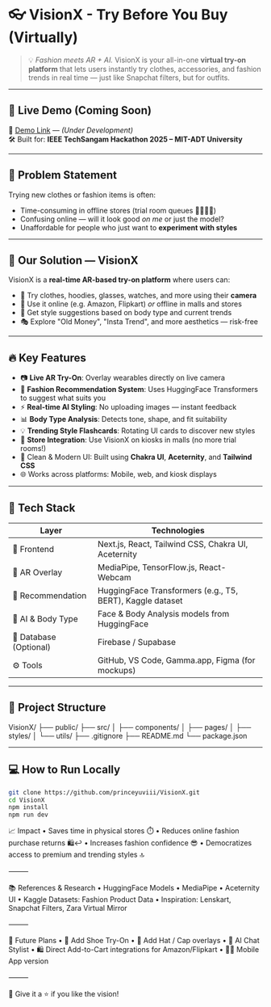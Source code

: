# 👓 VisionX - Try Before You Buy (Virtually)

> 💡 *Fashion meets AR + AI.* VisionX is your all-in-one **virtual try-on platform** that lets users instantly try clothes, accessories, and fashion trends in real time — just like Snapchat filters, but for outfits.

---

## 🚀 Live Demo (Coming Soon)
🎯 [Demo Link](https://your-demo-link.com) — *(Under Development)*  
🛠️ Built for: **IEEE TechSangam Hackathon 2025 – MIT-ADT University**

---

## 📌 Problem Statement

Trying new clothes or fashion items is often:
- Time-consuming in offline stores (trial room queues 🧍‍♂️🧍‍♀️)
- Confusing online — will it look good *on me* or just the model?
- Unaffordable for people who just want to **experiment with styles**

---

## 🎯 Our Solution — VisionX

VisionX is a **real-time AR-based try-on platform** where users can:
- 👚 Try clothes, hoodies, glasses, watches, and more using their **camera**
- 📱 Use it online (e.g. Amazon, Flipkart) *or* offline in malls and stores
- 💬 Get style suggestions based on body type and current trends
- 🎭 Explore "Old Money", "Insta Trend", and more aesthetics — risk-free

---

## 🔥 Key Features

- 📷 **Live AR Try-On**: Overlay wearables directly on live camera
- 🧠 **Fashion Recommendation System**: Uses HuggingFace Transformers to suggest what suits you
- ⚡ **Real-time AI Styling**: No uploading images — instant feedback
- 📊 **Body Type Analysis**: Detects tone, shape, and fit suitability
- 💡 **Trending Style Flashcards**: Rotating UI cards to discover new styles
- 🏪 **Store Integration**: Use VisionX on kiosks in malls (no more trial rooms!)
- 🎨 Clean & Modern UI: Built using **Chakra UI**, **Aceternity**, and **Tailwind CSS**
- 🌐 Works across platforms: Mobile, web, and kiosk displays

---

## 🧠 Tech Stack

| Layer | Technologies |
|-------|--------------|
| 🔧 Frontend | Next.js, React, Tailwind CSS, Chakra UI, Aceternity |
| 🎥 AR Overlay | MediaPipe, TensorFlow.js, React-Webcam |
| 🤖 Recommendation | HuggingFace Transformers (e.g., T5, BERT), Kaggle dataset |
| 🧠 AI & Body Type | Face & Body Analysis models from HuggingFace |
| 💾 Database (Optional) | Firebase / Supabase |
| ⚙️ Tools | GitHub, VS Code, Gamma.app, Figma (for mockups) |

---

## 📂 Project Structure

VisionX/
├── public/
├── src/
│   ├── components/
│   ├── pages/
│   ├── styles/
│   └── utils/
├── .gitignore
├── README.md
└── package.json

---

## 💻 How to Run Locally

```bash
git clone https://github.com/princeyuviii/VisionX.git
cd VisionX
npm install
npm run dev
```

📈 Impact
	•	Saves time in physical stores ⏱️
	•	Reduces online fashion purchase returns 🛍️↩️
	•	Increases fashion confidence 😎
	•	Democratizes access to premium and trending styles 🔝

⸻

📚 References & Research
	•	HuggingFace Models
	•	MediaPipe
	•	Aceternity UI
	•	Kaggle Datasets: Fashion Product Data
	•	Inspiration: Lenskart, Snapchat Filters, Zara Virtual Mirror

⸻

🏁 Future Plans
	•	👟 Add Shoe Try-On
	•	🧢 Add Hat / Cap overlays
	•	💬 AI Chat Stylist
	•	🛍️ Direct Add-to-Cart integrations for Amazon/Flipkart
	•	🧑‍💻 Mobile App version

⸻

📣 Give it a ⭐ if you like the vision!
